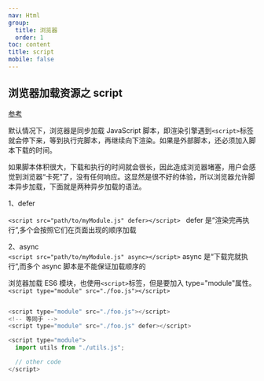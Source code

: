 ```yaml
---
nav: Html
group:
  title: 浏览器
  order: 1
toc: content
title: script
mobile: false
---
```


## 浏览器加载资源之 script

<a href="https://es6.ruanyifeng.com/#docs/module-loader" target="_blank">参考</a>

默认情况下，浏览器是同步加载 JavaScript 脚本，即渲染引擎遇到`<script>`标签就会停下来，等到执行完脚本，再继续向下渲染。如果是外部脚本，还必须加入脚本下载的时间。

如果脚本体积很大，下载和执行的时间就会很长，因此造成浏览器堵塞，用户会感觉到浏览器“卡死”了，没有任何响应。这显然是很不好的体验，所以浏览器允许脚本异步加载，下面就是两种异步加载的语法。

1、defer

`<script src="path/to/myModule.js" defer></script> ` defer 是“渲染完再执行”,多个会按照它们在页面出现的顺序加载

2、async  
`<script src="path/to/myModule.js" async></script>` async 是“下载完就执行”,而多个 async 脚本是不能保证加载顺序的

浏览器加载 ES6 模块，也使用`<script>`标签，但是要加入 type="module"属性。
`<script type="module" src="./foo.js"></script>`

```js

<script type="module" src="./foo.js"></script>
<!-- 等同于 -->
<script type="module" src="./foo.js" defer></script>

<script type="module">
  import utils from "./utils.js";

  // other code
</script>
```
